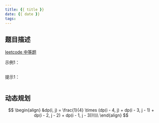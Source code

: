 ```yaml
---
title: {{ title }}
date: {{ date }}
tags:
---
```


## 题目描述
[leetcode 中等题]()



示例1：
```
```

提示1：
```
```

## 动态规划

$$
\begin{align}
&dp(i, j) = \frac{1}{4} \times (dp(i - 4, j) + dp(i - 3, j - 1) + dp(i - 2, j - 2) + dp(i - 1, j - 3))\\\\
\end{align}
$$
